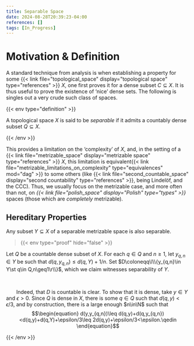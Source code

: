 ```yaml
---
title: Separable Space
date: 2024-08-28T20:39:23-04:00
references: []
tags: [In_Progress]
---
```


# Motivation & Definition

A standard technique from analysis is when establishing a property for some {{< link file="topological_space" display="topological space" type="references" >}} $X$, one first proves it for a dense subset $C\subseteq X$. It is thus useful to prove the existence of ‘nice’ dense sets. The following is singles out a very crude such class of spaces.

{{< env type="definition" >}}

A topological space $X$ is said to be *separable* if it admits a countably dense subset $Q\subseteq X$.

{{< /env >}}

This provides a limitation on the ‘complexity’ of $X$, and, in the setting of a {{< link file="metrizable_space" display="metrizable space" type="references" >}} $X$, this limitation is equivalent{{< link file="metrizable_limitations_on_complexity" type="equivalences" mod="dag" >}} to some others (like {{< link file="second_countable_space" display="second countability" type="references" >}}, being Lindelöf, and the CCC). Thus, we usually focus on the metrizable case, and more often than not, on *{{< link file="polish_space" display="Polish" type="types" >}}* spaces (those which are *completely* metrizable).

<div class="space"></div>

## Hereditary Properties

Any subset $Y\subseteq X$ of a separable metrizable space is also separable.

>{{< env type="proof" hide="false" >}}

Let $Q$ be a countable dense subset of $X$. For each $q\in Q$ and $n\geq1$, let $y_{q,n}\in Y$ be such that $d(q,y_{q,n})\leq d(q,Y)+1/n$. Set $D\coloneqq\l\\{y_{q,n}\in Y\st q\in Q,n\geq1\r\\}$, which we claim witnesses separability of $Y$.

<br>

&emsp;&emsp;Indeed, that $D$ is countable is clear. To show that it is dense, take $y\in Y$ and $\epsilon>0$. Since $Q$ is dense in $X$, there is some $q\in Q$ such that $d(q,y)<\epsilon/3$, and by construction, there is a large enough $n\in\N$ such that
$$\begin{equation}
    d(y,y_{q,n})\leq d(q,y)+d(q,y_{q,n})<d(q,y)+d(q,Y)+\epsilon/3\leq 2d(q,y)+\epsilon/3<\epsilon.\qedin
\end{equation}$$

{{< /env >}}
